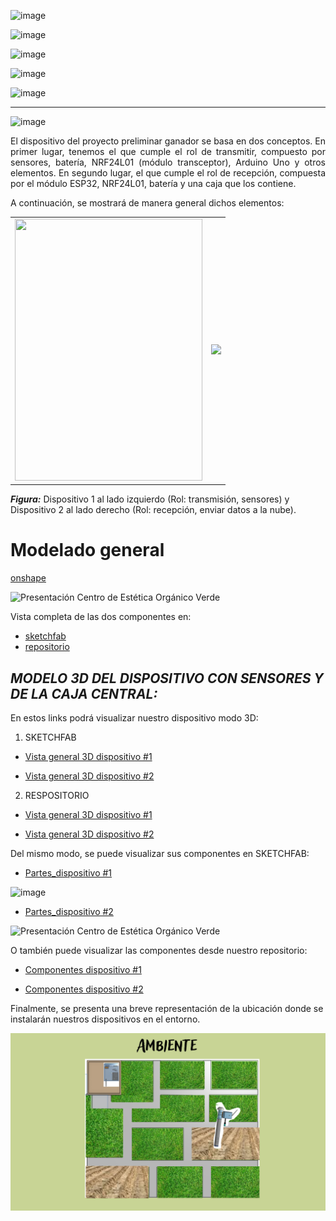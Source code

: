 ![image](https://github.com/Fx2048/Team_4_FdD/assets/131219987/c65d8555-c917-4c4a-90b0-1e70cb1282ab)


![image](https://github.com/Fx2048/Team_4_FdD/assets/131219987/a13b21f9-03de-486b-bef5-108c3550e352)

![image](../../Imágenes/Modelado_3D/tabla.png)


![image](../../Imágenes/Modelado_3D/Componentes.png)

![image](https://github.com/Fx2048/Team_4_FdD/assets/131219987/e1195f2f-7c9b-42fe-8bdd-742605c9123a)




---


![image](https://github.com/Fx2048/Team_4_FdD/assets/131219987/9cec067c-cb6b-4386-8737-82772b4ca91d)


<p align = "justify" >El dispositivo del proyecto preliminar ganador se basa en dos conceptos. En primer lugar, tenemos el que cumple el rol de transmitir, compuesto por sensores, batería, NRF24L01 (módulo transceptor), Arduino Uno y otros elementos. En segundo lugar, el que cumple el rol de recepción, compuesta por el módulo ESP32, NRF24L01, batería y una caja que los contiene.</p>

<p align = "justify" >A continuación, se mostrará de manera general dichos elementos:</p>

<div align="center">

<table>
  <tr>
    <td><img src="../../Imágenes/System_1.png" style="width: 300px; height: 419px;"></td>
    <td><img src="../../Imágenes/System_2.png"></td>
  </tr>
</table>

</div>


***Figura:*** 
Dispositivo 1 al lado izquierdo 
(Rol: transmisión, sensores) y Dispositivo 2 al lado derecho 
(Rol: recepción, enviar datos a la nube).

# Modelado general
[onshape](https://sketchfab.com/3d-models/my-model-ef1994cd2f934ea8ad02e61c87e12e4c)


![Presentación Centro de Estética Orgánico Verde](https://github.com/Fx2048/Team_4_FdD/blob/main/Im%C3%A1genes/Modelado%20general.png)


Vista completa de las dos componentes en:
* [sketchfab](https://sketchfab.com/3d-models/my-model-composite-part-4-eb2148cdebaa42dea660bec73f28d02b)
* [repositorio](../../Hadware/Modelo_3D/Dispositivos.stl)


## *MODELO 3D DEL DISPOSITIVO CON SENSORES Y DE LA CAJA CENTRAL:*

En estos links podrá visualizar nuestro dispositivo modo 3D: 


1. SKETCHFAB

* [Vista general 3D dispositivo #1](https://sketchfab.com/3d-models/all_my_model-8b4fa2704f744f1584f49b39e792a4b6)

* [Vista general 3D dispositivo #2 ](https://sketchfab.com/3d-models/caja-57ac736d35504cfc9fb07908c0be9ef0)

2. RESPOSITORIO

* [Vista general 3D dispositivo #1](../../Hadware/Modelo_3D/All_my_model.stl)

* [Vista general 3D dispositivo #2 ](../../Hadware/Modelo_3D/Caja_central.stl)


Del mismo modo, se puede visualizar sus componentes en SKETCHFAB:

* [Partes_dispositivo #1](https://sketchfab.com/3d-models/partes-mod-transmitir-f4738ec27411411494a5f1bcfd55df45)

![image](../../Imágenes/Modelado_3D/Parts_disp1.png)




* [Partes_dispositivo #2](https://sketchfab.com/3d-models/caja-3-838507ba5e3843d691f37436fab5a105)

![Presentación Centro de Estética Orgánico Verde](https://github.com/Fx2048/Team_4_FdD/blob/main/Im%C3%A1genes/caja.png)

O también puede visualizar las componentes desde nuestro repositorio: 


* [Componentes dispositivo #1](../../Hadware/Modelo_3D/Partes_mod_transmitir.stl)

* [Componentes dispositivo #2](../../Hadware/Modelo_3D/Caja_central.stl)

Finalmente, se presenta una breve representación de la ubicación donde se instalarán nuestros dispositivos en el entorno. 

![](https://github.com/Fx2048/Team_4_FdD/blob/main/Im%C3%A1genes/AMBIENTE.png)


